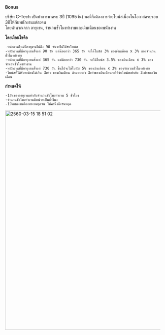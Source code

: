 <B>Bonus</B>

บริษัท C-Tech เปิดทำการมาครบ 3ปี (1095วัน) พอดีจึงต้องการจ่ายโบนัสเนื่องในโอกาสครบรอบ 3ปีให้กับพนักงานแต่ละคน<br> 
โดยคำนวณจาก อายุงาน, จำนวนชั่วโมงทำงานและเงินเดือนของพนักงาน

<B>โดยเงื่อนไขคือ</B>
~~~
-พนักงานใหม่ที่อายุงานไม่ถึง 90 วันจะไม่ได้รับโบนัส 
-พนักงานที่มีอายุงานตั้งแต่ 90 วัน แต่น้อยกว่า 365 วัน จะได้โบนัส 3% ของเงินเดือน x 3% ของจำนวนชั่วโมงทำงาน
-พนักงานที่มีอายุงานตั้งแต่ 365 วัน แต่น้อยกว่า 730 วัน จะได้โบนัส 3.5% ของเงินเดือน x 3% ของจำนวนชั่วโมงทำงาน
-พนักงานที่มีอายุงานตั้งแต่ 730 วัน ขึ้นไปจะได้โบนัส 5% ของเงินเดือน x 3% ของจำนวนชั่วโมงทำงาน
-โบนัสที่ได้รับจะต้องไม่เกิน 3เท่า ของเงินเดือน ถ้ามากกว่า 3เท่าของเงินเดือนจะได้รับโบนัสเท่ากับ 3เท่าของเงินเดือน
~~~
<B>กำหนดให้</B>
~~~
-1วันของอายุงานเท่ากับจำนวนชั่วโมงทำงาน 5 ชั่วโมง
-จำนวนชั่วโมงทำงานมีหน่วยเป็นชั่วโมง
-1ปีพนักงานต้องทำงานทุกวัน ไม่คำนึงถึงวันหยุด

~~~
<img width="713" alt="2560-03-15 18 51 02" src="https://cloud.githubusercontent.com/assets/26184206/23947262/928944de-09b0-11e7-9325-c201e9a9b934.png">
